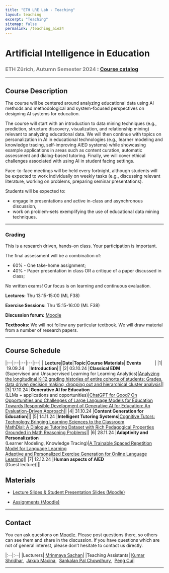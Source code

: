 ```yaml
---
title: "ETH LRE Lab - Teaching"
layout: teaching
excerpt: "Teaching"
sitemap: false
permalink: /teaching_aie24
---
```


# Artificial Intelligence in Education
### <font color=gray>ETH Zürich, Autumn Semester 2024 </font>: [Course catalog](https://www.vvz.ethz.ch/Vorlesungsverzeichnis/lerneinheit.view?lerneinheitId=182452&semkez=2024W&lang=en)

___

## Course Description
The course will be centered around analyzing educational data using AI methods and methodological and system-focused perspectives on designing AI systems for education.

The course will start with an introduction to data mining techniques  (e.g., prediction, structure discovery, visualization, and relationship mining) relevant to analyzing educational data. We will then continue with topics on personalization in AI in educational technologies (e.g., learner modeling and knowledge tracing, self-improving AIED systems) while showcasing example applications in areas such as content curation, automatic assessment and dialog-based tutoring. Finally, we will cover ethical challenges associated with using AI in student facing settings.

Face-to-face meetings will be held every fortnight, although students will be expected to work individually on weekly tasks (e.g., discussing relevant literature, working on problems, preparing seminar presentations).

Students will be expected to:
- engage in presentations and active in-class and asynchronous discussion, 
- work on problem-sets exemplifying the use of educational data mining techniques.

___

### **Grading**
This is a research driven, hands-on class. Your participation is important.

The final assessment will be a combination of: 
- 60% - One take-home assignment;
- 40% - Paper presentation in class OR a critique of a paper discussed in class;

No written exams! Our focus is on learning and continuous evaluation.

<!-- classroom participation, graded exercises, research paper presentation and the project. There will be 3 exercise sets which will be a mix of theoretical and implementation problems. Exercises will be released roughly every 4 weeks, and will total to 40% of your grade. Classroom participation (writing class presentation summaries and discussion forum participation) will account for 20% of the grade. Research paper presentation will account for 10% of the grade and the project will account of the rest of the grade (30%). There will be no written exams. -->

**Lectures:** Thu 13:15-15:00 (ML F38)

**Exercise Sessions:**  Thu 15:15-16:00 (ML F38)

**Discussion forum:** [Moodle](https://moodle-app2.let.ethz.ch/course/view.php?id=17844) 

**Textbooks:**
We will not follow any particular textbook. We will draw material from a number of research papers.

___

## Course Schedule

|:--|:--|:--|:--|:--|
|&nbsp;<b>Lecture</b>|<b>Date</b>|<b>Topic</b>|<b>Course Materials</b>| <b>Events</b> &nbsp;&nbsp;&nbsp;&nbsp;&nbsp;&nbsp;&nbsp;&nbsp;&nbsp;&nbsp;|
|1|&nbsp;19.09.24&nbsp;&nbsp;&nbsp;&nbsp;|<b>Introduction</b>|||
|2|&nbsp;03.10.24&nbsp;|<b>Classical EDM</b><br>(Supervised and Unsupervised Learning for Learning Analytics)|[Analyzing the longitudinal K-12 grading histories of entire cohorts of students: Grades, data driven decision making, dropping out and hierarchical cluster analysis](https://openpublishing.library.umass.edu/pare/article/1554/galley/1505/view/)||
|3|&nbsp;17.10.24&nbsp;|<b>Generative AI for Education</b><br>(LLMs + applications and opportunities)|[ChatGPT for Good? On Opportunities and Challenges of Large Language Models for Education](https://osf.io/preprints/edarxiv/5er8f)<br>[Towards Responsible Development of Generative AI for Education: An Evaluation-Driven Approach](https://arxiv.org/pdf/2407.12687)||
|4|&nbsp;31.10.24&nbsp;|<b>Content Generation for Education</b>|||
|5|&nbsp;14.11.24&nbsp;|<b>Intelligent Tutoring Systems</b>|[Cognitive Tutors: Technology Bringing Learning Sciences to the Classroom](https://www.cs.cmu.edu/~aleven/Papers/2006/KoedingerCorbett2006.pdf)<br>[MathDial: A Dialogue Tutoring Dataset with Rich Pedagogical Properties Grounded in Math Reasoning Problems](https://aclanthology.org/2023.findings-emnlp.372.pdf)||
|6|&nbsp;28.11.24&nbsp;|<b>Adaptivity and Personalization</b><br>(Learner Modeling, Knowledge Tracing)|[A Trainable Spaced Repetition Model for Language Learning](https://research.duolingo.com/papers/settles.acl16.pdf)<br>[Adaptive and Personalized Exercise Generation for Online Language Learning](https://aclanthology.org/2023.acl-long.567.pdf)||
|7|&nbsp;12.12.24&nbsp;|<b>Human aspects of AIED</b><br>(Guest lecture)|||

[//]: # ()
[//]: # (## Discussion forum activity)

[//]: # ()
[//]: # (For discussions, you can do any two of:)

[//]: # (- make one unique post about the article read, or,)

[//]: # (- one critique on a peer’s post, or,)

[//]: # (- answer any one of the  posted question about the readings &#40;< 250 words&#41;,)

[//]: # ()
[//]: # (Please see Moodle for more details.)

[//]: # ()
[//]: # ()
[//]: # (## Role-based seminar presentation in class)

[//]: # ()
[//]: # (Presentation for 20 minutes followed by a 10-minute question answers/discussion. Please see Moodle for more details.)

[//]: # ()
[//]: # (<!-- ## Course Project)

[//]: # ()
[//]: # (The goal is to explore an interesting problem in AIED in the context of a real-world data set. If you have a theoretical project, come chat with us. Projects should be done in teams of three students.)

[//]: # ()
[//]: # (-   [Project Guidelines]&#40;https://docs.google.com/document/d/1zKx_P8KdGYjp06Jm92QIsn0IRewpHDBzPETuB9GZaD0&#41; -->)

## Materials
-   [Lecture Slides & Student Presentation Slides (Moodle)](https://moodle-app2.let.ethz.ch/)

-   [Assignments (Moodle)](https://moodle-app2.let.ethz.ch/)

___

## Contact

You can ask questions on [Moodle](https://moodle-app2.let.ethz.ch/course/view.php?id=17844). Please post questions there, so others can see them and share in the discussion. If you have questions which are not of general interest, please don’t hesitate to contact us directly.

|:--|:--|
|Lecturers| [Mrinmaya Sachan](http://www.mrinmaya.io/)|
|Teaching Assistants| [Kumar Shridhar](mailto:shridhar.kumar@inf.ethz.ch),&nbsp; [Jakub Macina](mailto:jakub.macina@inf.ethz.ch),&nbsp; [Sankalan Pal Chowdhury](mailto:sankalan.story@gmail.com),&nbsp; [Peng Cui](mailto:pencui@inf.ethz.ch)|

___
